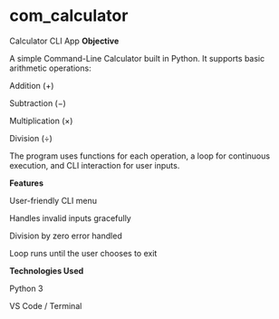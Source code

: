 # com_calculator
Calculator CLI App
 **Objective**

A simple Command-Line Calculator built in Python.
It supports basic arithmetic operations:

Addition (+)

Subtraction (−)

Multiplication (×)

Division (÷)

The program uses functions for each operation, a loop for continuous execution, and CLI interaction for user inputs.

**Features**

User-friendly CLI menu

Handles invalid inputs gracefully

Division by zero error handled

Loop runs until the user chooses to exit

**Technologies Used**

Python 3

VS Code / Terminal
